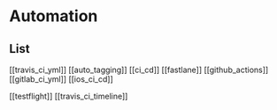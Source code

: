 # Automation

## List

[[travis_ci_yml]]
[[auto_tagging]]
[[ci_cd]]
[[fastlane]]
[[github_actions]]
[[gitlab_ci_yml]]
[[ios_ci_cd]]

[[testflight]]
[[travis_ci_timeline]]